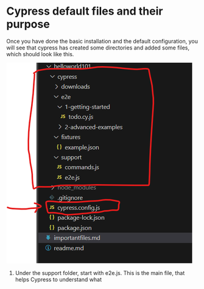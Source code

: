 # Cypress default files and their purpose

Once you have done the basic installation and the default configuration, you will see that cypress has created some directories and added some files, which should look like this.

![#### alt][defaultFiles]

1. Under the support folder, start with e2e.js. This is the main file, that helps Cypress to understand what 

[defaultFiles]: https://github.com/dineshavsab/CypressProjects/blob/5dba5162444cd90e42806d298045af51acff5db5/docs/Default%20Files.png